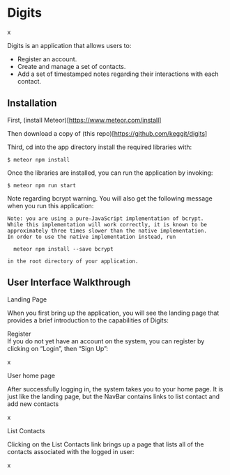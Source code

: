 # Digits  

x

Digits is an application that allows users to:

- Register an account.
- Create and manage a set of contacts.
- Add a set of timestamped notes regarding their interactions with each contact.

## Installation  

First, (install Meteor)[https://www.meteor.com/install]  

Then download a copy of (this repo)[https://github.com/keggit/digits]  

Third, cd into the app directory install the required libraries with:   

```
$ meteor npm install  
```

Once the libraries are installed, you can run the application by invoking:  

```
$ meteor npm run start
```

Note regarding bcrypt warning. You will also get the following message when you run this application:  

``` 
Note: you are using a pure-JavaScript implementation of bcrypt.
While this implementation will work correctly, it is known to be
approximately three times slower than the native implementation.
In order to use the native implementation instead, run

  meteor npm install --save bcrypt

in the root directory of your application.
```

## User Interface Walkthrough  

Landing Page  

When you first bring up the application, you will see the landing page that provides a brief introduction to the capabilities of Digits:  

Register  
If you do not yet have an account on the system, you can register by clicking on “Login”, then “Sign Up”:  

x

User home page  

After successfully logging in, the system takes you to your home page. It is just like the landing page, but the NavBar contains links to list contact and add new contacts  

x

List Contacts  

Clicking on the List Contacts link brings up a page that lists all of the contacts associated with the logged in user:  

x

